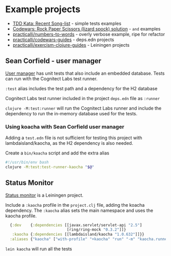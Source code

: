 # Example projects

* [TDD Kata: Recent Song-list](/simple-projects/tdd-kata/recent-song-list.md) - simple tests examples
* [Codewars: Rock Paper Scissors (lizard spock) solution](https://github.com/practicalli/codewars-guides/tree/develop/rock-paper-scissors) - `and` examples
* [practicalli/numbers-to-words](https://github.com/practicalli/numbers-to-words) - overly verbose example, ripe for refactor
* [practicalli/codewars-guides](https://github.com/practicalli/codewars-guides) - deps.edn projects
* [practicalli/exercism-clojure-guides](https://github.com/practicalli/exercism-clojure-guides) - Leiningen projects


## Sean Corfield - user manager

[User manager](https://github.com/seancorfield/usermanager-example) has unit tests that also include an embedded database.  Tests can run with the Cognitect Labs test runner.

`:test` alias includes the test path and a dependency for the H2 database

Cognitect Labs test runner included in the project `deps.edn` file as `:runner`

`clojure -M:test:runner` will run the Cognitect Labs runner and include the dependency to run the in-memory database used for the tests.


### Using koacha with Sean Corfield user manager
Adding a `test.edn` file is not sufficient for testing this project with lambdaisland/kaocha, as the H2 dependency is also needed.

Create a `bin/koacha` script and add the extra alias

```bash
#!/usr/bin/env bash
clojure -M:test:test-runner-kaocha "$@"
```

<!-- This is failing when using the profiler cli argument, try with profiler added to the test.edn file - same results, one failing test. -->
<!-- Perhaps this is a time sensitive test and profiler trips it up. -->


## Status Monitor
[Status monitor](https://github.com/jr0cket/webapp-status-monitor) is a Leiningen project.

Include a `:kaocha` profile in the `project.clj` file, adding the koacha dependency.  The `:kaocha` alias sets the main namespace and uses the kaocha profile.

```clojure
  {:dev    {:dependencies [[javax.servlet/servlet-api "2.5"]
                           [ring/ring-mock "0.3.2"]]}
   :kaocha {:dependencies [[lambdaisland/kaocha "1.0.632"]]}}
  :aliases {"kaocha" ["with-profile" "+kaocha" "run" "-m" "kaocha.runner"]}
```

`lein kaocha` will run all the tests

<!-- ### Adding deps.edn to status monitor project -->
<!-- Need to add a -main function to the project for deps.edn as the project was using Leiningen ring plugin to run -->
